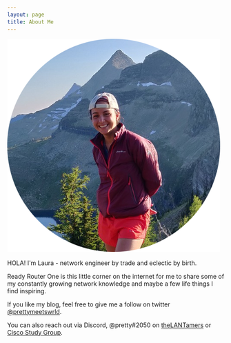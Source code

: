 ```yaml
---
layout: page
title: About Me
---
```


![That GNP life.](/images/aboutme.png)

HOLA! I'm Laura - network engineer by trade and eclectic by birth.

Ready Router One is this little corner on the internet for me to share some of my
constantly growing network knowledge and maybe a few life things I find inspiring.


If you like my blog, feel free to give me a follow on twitter [@prettymeetswrld](https://twitter.com/prettymeetswrld).

You can also reach out via Discord, @pretty#2050 on [theLANTamers](https://discordapp.com/channels/328935741994565643/328935741994565643) or [Cisco Study Group](https://discordapp.com/channels/328935741994565643/328935741994565643).
